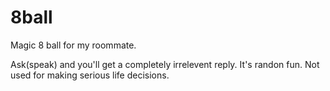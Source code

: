# 8ball
Magic 8 ball for my roommate. 

Ask(speak) and you'll get a completely irrelevent reply. It's randon fun. Not used for making serious life decisions.
